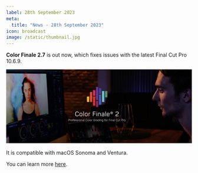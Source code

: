 ```yaml
---
label: 28th September 2023
meta:
  title: "News - 28th September 2023"
icon: broadcast
image: /static/thumbnail.jpg
---
```


**Color Finale 2.7** is out now, which fixes issues with the latest Final Cut Pro 10.6.9.

![](/static/color-finale.jpg)

It is compatible with macOS Sonoma and Ventura.

You can learn more [here](https://colorfinale.com).